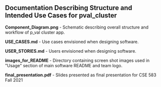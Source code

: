 ## Documentation Describing Structure and Intended Use Cases for pval_cluster
**Component_Diagram.png** - Schematic describing overall structure and 
workflow of p_val cluster app.

**USE_CASES.md** - Use cases envisioned when designing software.

**USER_STORIES.md** - Users envisioned when designing software.

**images_for_README** - Directory containing screen shot images used in "Usage" 
section of main software README and team logo.

**final_presentation.pdf** - Slides presented as final presentation for CSE
583 Fall 2021